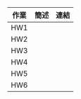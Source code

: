 | 作業 | 簡述 | 連結 |
|:----:|:----:|:----:|
|  HW1 |      |      |
|  HW2 |      |      |
|  HW3 |      |      |
|  HW4 |      |      |
|  HW5 |      |      |
|  HW6 |      |      |
